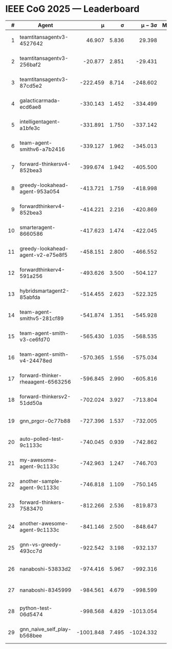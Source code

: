 # IEEE CoG 2025 — Leaderboard

| # | Agent | μ | σ | μ − 3σ | Matches | Updated |
|---:|---|---:|---:|---:|---:|---|
| 1 | teamtitansagentv3-4527642 | 46.907 | 5.836 | 29.398 | 21130 | 2025-08-25 05:48 |
| 2 | teamtitansagentv3-256baf2 | -20.877 | 2.851 | -29.431 | 21476 | 2025-08-25 05:48 |
| 3 | teamtitansagentv3-87cd5e2 | -222.459 | 8.714 | -248.602 | 21706 | 2025-08-25 05:48 |
| 4 | galacticarmada-ecd6ae8 | -330.143 | 1.452 | -334.499 | 19620 | 2025-08-25 05:48 |
| 5 | intelligentagent-a1bfe3c | -331.891 | 1.750 | -337.142 | 17988 | 2025-08-25 05:48 |
| 6 | team-agent-smithv6-a7b2416 | -339.127 | 1.962 | -345.013 | 20960 | 2025-08-25 05:48 |
| 7 | forward-thinkersv4-852bea3 | -399.674 | 1.942 | -405.500 | 17135 | 2025-08-25 05:48 |
| 8 | greedy-lookahead-agent-953a054 | -413.721 | 1.759 | -418.998 | 19348 | 2025-08-25 05:48 |
| 9 | forwardthinkerv4-852bea3 | -414.221 | 2.216 | -420.869 | 17856 | 2025-08-25 05:48 |
| 10 | smarteragent-8660586 | -417.623 | 1.474 | -422.045 | 17920 | 2025-08-25 05:48 |
| 11 | greedy-lookahead-agent-v2-e75e8f5 | -458.151 | 2.800 | -466.552 | 21628 | 2025-08-25 05:48 |
| 12 | forwardthinkerv4-591a256 | -493.626 | 3.500 | -504.127 | 17421 | 2025-08-25 05:48 |
| 13 | hybridsmartagent2-85abfda | -514.455 | 2.623 | -522.325 | 17710 | 2025-08-25 05:48 |
| 14 | team-agent-smithv5-281cf89 | -541.874 | 1.351 | -545.928 | 20340 | 2025-08-25 05:48 |
| 15 | team-agent-smith-v3-ce6fd70 | -565.430 | 1.035 | -568.535 | 21876 | 2025-08-25 05:48 |
| 16 | team-agent-smith-v4-24478ed | -570.365 | 1.556 | -575.034 | 21176 | 2025-08-25 05:48 |
| 17 | forward-thinker-rheaagent-6563256 | -596.845 | 2.990 | -605.816 | 19708 | 2025-08-25 05:48 |
| 18 | forward-thinkersv2-51dd50a | -702.024 | 3.927 | -713.804 | 20428 | 2025-08-25 05:48 |
| 19 | gnn_prgcr-0c77b88 | -727.396 | 1.537 | -732.005 | 18400 | 2025-08-25 05:48 |
| 20 | auto-polled-test-9c1133c | -740.045 | 0.939 | -742.862 | 21800 | 2025-08-25 05:48 |
| 21 | my-awesome-agent-9c1133c | -742.963 | 1.247 | -746.703 | 21320 | 2025-08-25 05:48 |
| 22 | another-sample-agent-9c1133c | -746.818 | 1.109 | -750.145 | 21300 | 2025-08-25 05:48 |
| 23 | forward-thinkers-7583470 | -812.266 | 2.536 | -819.873 | 19100 | 2025-08-25 05:48 |
| 24 | another-awesome-agent-9c1133c | -841.146 | 2.500 | -848.647 | 22620 | 2025-08-25 05:48 |
| 25 | gnn-vs-greedy-493cc7d | -922.542 | 3.198 | -932.137 | 16380 | 2025-08-25 05:48 |
| 26 | nanaboshi-53833d2 | -974.416 | 5.967 | -992.316 | 16580 | 2025-08-25 05:48 |
| 27 | nanaboshi-8345999 | -984.561 | 4.679 | -998.599 | 17150 | 2025-08-25 05:48 |
| 28 | python-test-06d5474 | -998.568 | 4.829 | -1013.054 | 16990 | 2025-08-25 05:48 |
| 29 | gnn_naive_self_play-b568bee | -1001.848 | 7.495 | -1024.332 | 17040 | 2025-08-25 05:48 |
